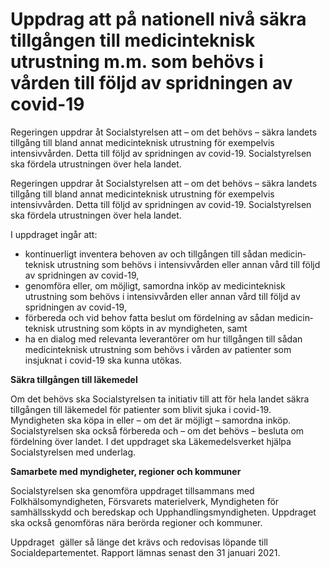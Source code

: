 # Uppdrag att på nationell nivå säkra tillgången till medicinteknisk utrustning m.m. som behövs i vården till följd av spridningen av covid-19

Regeringen uppdrar åt Socialstyrelsen att – om det behövs – säkra landets tillgång till bland annat medicinteknisk utrustning för exempelvis intensivvården. Detta till följd av spridningen av covid-19. Socialstyrelsen ska fördela utrustningen över hela landet.

Regeringen uppdrar åt Socialstyrelsen att – om det behövs – säkra landets tillgång till bland annat medicinteknisk utrustning för exempelvis intensivvården. Detta till följd av spridningen av covid-19. Socialstyrelsen ska fördela utrustningen över hela landet.

I uppdraget ingår att:

* kontinuerligt inventera behoven av och tillgången till sådan medicin­teknisk utrustning som behövs i intensivvården eller annan vård till följd av spridningen av covid-19,
* genomföra eller, om möjligt, samordna inköp av medicinteknisk utrustning som behövs i intensivvården eller annan vård till följd av spridningen av covid-19,
* förbereda och vid behov fatta beslut om fördelning av sådan medicin­teknisk utrustning som köpts in av myndigheten, samt
* ha en dialog med relevanta leverantörer om hur tillgången till sådan medicinteknisk utrustning som behövs i vården av patienter som insjuknat i covid-19 ska kunna utökas.

**Säkra tillgången till läkemedel**

Om det behövs ska Socialstyrelsen ta initiativ till att för hela landet säkra tillgången till läkemedel för patienter som blivit sjuka i covid-19. Myndigheten ska köpa in eller – om det är möjligt – samordna inköp. Socialstyrelsen ska också förbereda och – om det behövs – besluta om fördelning över landet. I det uppdraget ska Läkemedelsverket hjälpa Socialstyrelsen med underlag.

**Samarbete med myndigheter, regioner och kommuner**

Socialstyrelsen ska genomföra uppdraget tillsammans med Folkhälsomyndigheten, Försvarets materielverk, Myndigheten för samhällsskydd och beredskap och Upphandlingsmyndigheten. Uppdraget ska också genomföras nära berörda regioner och kommuner.

Uppdraget  gäller så länge det krävs och redovisas löpande till Socialdepartementet. Rapport lämnas senast den 31 januari 2021.
